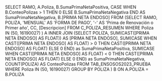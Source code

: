 SELECT 
    RAMO, 
    A.Poliza, 
    B.SumaPrimaNetaPositiva, 
    CASE 
        WHEN B.ConteoPolizas > 1 THEN 0 
        ELSE B.SumaPrimaNetaNegativa 
    END AS SumaPrimaNetaNegativa, 
    B.[PRIMA NETA ENDOSO]
FROM 
    (SELECT 
        RAMO, 
        POLIZA, 
        'MENSUAL' AS 'FORMA DE PAGO', 
        '-' AS 'Prima de Renovación o Primer año', 
        CC, 
        [Descripcion] 
     FROM 
        C_POLIZA_RESUMEN 
     WHERE 
        Poliza IN (50, 16190027)
    ) A 
INNER JOIN 
    (SELECT 
        POLIZA, 
        SUM(CAST([PRIMA NETA ENDOSO] AS FLOAT)) AS [PRIMA NETA ENDOSO], 
        SUM(CASE WHEN CAST([PRIMA NETA ENDOSO] AS FLOAT) > 0 THEN CAST([PRIMA NETA ENDOSO] AS FLOAT) ELSE 0 END) as SumaPrimaNetaPositiva, 
        SUM(CASE WHEN CAST([PRIMA NETA ENDOSO] AS FLOAT) < 0 THEN CAST([PRIMA NETA ENDOSO] AS FLOAT) ELSE 0 END) as SumaPrimaNetaNegativa,
        COUNT(POLIZA) AS ConteoPolizas 
     FROM 
        TAB_ENSOSOS2023_PRUEBA 
     WHERE 
        Poliza IN (50, 16190027)
     GROUP BY 
        POLIZA
    ) B ON A.POLIZA = B.POLIZA
